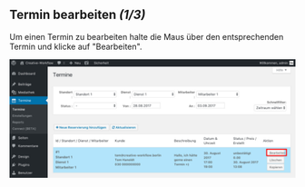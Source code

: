## Termin bearbeiten *(1/3)*

Um einen Termin zu bearbeiten halte die Maus über den entsprechenden Termin und klicke auf "Bearbeiten".

![Terminbuchung Frontend](./assets/edit_booking_1.jpg)
